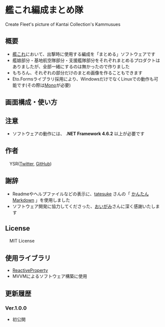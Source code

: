 # 艦これ編成まとめ隊

Create Fleet's picture of Kantai Collection's Kammusues

## 概要

- [艦これ](http://www.dmm.com/netgame/feature/kancolle.html)において、出撃時に使用する編成を「まとめる」ソフトウェアです
- 艦娘部分・基地航空隊部分・支援艦隊部分をそれぞれまとめるプロダクトはありましたが、全部一緒にするのは無かったので作りました
- もちろん、それぞれの部分だけのまとめ画像を作ることもできます
- Eto.Formsライブラリ採用により、WindowsだけでなくLinuxでの動作も可能です(その際は[Mono](https://www.mono-project.com)が必要)

## 画面構成・使い方

## 注意

- ソフトウェアの動作には、 **.NET Framework 4.6.2** 以上が必要です

## 作者

　YSR([Twitter](https://twitter.com/YSRKEN), [GitHub](https://github.com/YSRKEN/))

## 謝辞

- Readmeやヘルプファイルなどの表示に、[tatesuke](https://github.com/tatesuke) さんの「 [かんたんMarkdown](https://github.com/tatesuke/KanTanMarkdown) 」を使用しました
- ソフトウェア開発に協力してくださった、[おいがみ](https://twitter.com/oigami013)さんに深く感謝いたします

## License
　MIT License

## 使用ライブラリ

- [ReactiveProperty](https://www.nuget.org/packages/ReactiveProperty/)
 - MVVMによるソフトウェア構築に使用

## 更新履歴

### Ver.1.0.0

- 初公開
